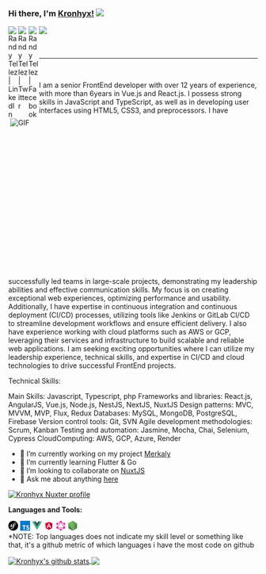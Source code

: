 ### Hi there, I'm [Kronhyx!](https://kronhyx.github.io) <img src="https://media.giphy.com/media/hvRJCLFzcasrR4ia7z/giphy.gif" width="25px">


<a href="https://linkedin.com/in/kronhyx">
  <img align="left" alt="Randy Tellez | LinkedIn" width="20px" src="https://user-images.githubusercontent.com/16559276/157948791-aa35b8cd-6df9-4fdb-acc0-c92a3a638e8e.png" />
</a>


<a href="https://twitter.com/kronhyx">
  <img align="left" alt="Randy Tellez | Twitter" width="21px" src="https://user-images.githubusercontent.com/16559276/157948055-1d06382d-eb10-43cf-836f-271bef02d96f.png" />
</a>


<a href="https://facebook.com/kronhyx">
  <img align="left" alt="Randy Tellez | Facebook" width="21px" src="https://user-images.githubusercontent.com/16559276/157948291-577966d1-9cd2-402f-8e6b-97968a01ecd2.png" />
</a>

![](https://visitor-badge.glitch.me/badge?page_id=kronhyx)

<br />
<hr />
<br />

<img align="right" alt="GIF" src="https://user-images.githubusercontent.com/16559276/157949150-845bfb54-ccea-48af-8af6-367c176c397c.gif" width="500" height="320" />

I am a senior FrontEnd developer with over 12 years of experience, with more than 6years in Vue.js and React.js. I possess strong skills in JavaScript and TypeScript, as well as in developing user interfaces using HTML5, CSS3, and preprocessors. I have successfully led teams in large-scale projects, demonstrating my leadership abilities and effective communication skills. My focus is on creating exceptional web experiences, optimizing performance and usability. Additionally, I have expertise in continuous integration and continuous deployment (CI/CD) processes, utilizing tools like Jenkins or GitLab CI/CD to streamline development workflows and ensure efficient delivery. I also have experience working with cloud platforms such as AWS or GCP, leveraging their services and infrastructure to build scalable and reliable web applications. I am seeking exciting opportunities where I can utilize my leadership experience, technical skills, and expertise in CI/CD and cloud technologies to drive successful FrontEnd projects.

Technical Skills:

Main Skills: Javascript, Typescript, php
Frameworks and libraries: React.js, AngularJS, Vue.js, Node.js, NestJS, NextJS, NuxtJS
Design patterns: MVC, MVVM, MVP, Flux, Redux
Databases: MySQL, MongoDB, PostgreSQL, Firebase
Version control tools: Git, SVN
Agile development methodologies: Scrum, Kanban
Testing and automation: Jasmine, Mocha, Chai, Selenium, Cypress
CloudComputing: AWS, GCP, Azure, Render

- 🔭 I’m currently working on my project [Merkaly](https://github.com/sk-merkaly)
- 🌱 I’m currently learning Flutter & Go
- 👯 I’m looking to collaborate on [NuxtJS](https://github.com/nuxt/nuxt.js)
- 💬 Ask me about anything [here](https://github.com/kronhyx/kronhyx/issues)

[![Kronhyx Nuxter profile](https://nuxters.nuxt.com/card/Kronhyx/og.png)](https://nuxters.nuxt.com/Kronhyx)

**Languages and Tools:**  

<code><img height="20" src="https://raw.githubusercontent.com/github/explore/80688e429a7d4ef2fca1e82350fe8e3517d3494d/topics/symfony/symfony.png"></code>
<code><img height="20" src="https://raw.githubusercontent.com/github/explore/80688e429a7d4ef2fca1e82350fe8e3517d3494d/topics/typescript/typescript.png"></code>
<code><img height="20" src="https://raw.githubusercontent.com/github/explore/80688e429a7d4ef2fca1e82350fe8e3517d3494d/topics/vue/vue.png"></code>
<code><img height="20" src="https://raw.githubusercontent.com/github/explore/80688e429a7d4ef2fca1e82350fe8e3517d3494d/topics/angular/angular.png"></code>
<code><img height="20" src="https://raw.githubusercontent.com/github/explore/5c058a388828bb5fde0bcafd4bc867b5bb3f26f3/topics/graphql/graphql.png"></code>
<code><img height="20" src="https://raw.githubusercontent.com/github/explore/80688e429a7d4ef2fca1e82350fe8e3517d3494d/topics/nodejs/nodejs.png"></code>    
*NOTE: Top languages does not indicate my skill level or something like that, it's a github metric of which languages i have the most code on github

<a href="#">
  <img align="center" src="https://github-readme-stats.vercel.app/api?username=kronhyx&show_icons=true&include_all_commits=true" alt="Kronhyx's github stats" />
</a>
<a href="#">
  <!-- Change the `github-readme-stats.vercel.app` to `github-readme-stats.vercel.app`  -->
  <img align="center" src="https://github-readme-stats.vercel.app/api/top-langs/?username=kronhyx&layout=compact" />
</a>
